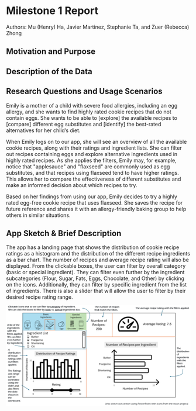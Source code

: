 # Milestone 1 Report
Authors: Mu (Henry) Ha, Javier Martinez, Stephanie Ta, and Zuer (Rebecca) Zhong

## Motivation and Purpose

## Description of the Data

## Research Questions and Usage Scenarios
Emily is a mother of a child with severe food allergies, including an egg allergy, and she wants to find highly rated cookie 
recipes that do not contain eggs. She wants to be able to [explore] the available recipes to [compare] different egg substitutes 
and [identify] the best-rated alternatives for her child’s diet.

When Emily logs on to our app, she will see an overview of all the available cookie recipes, along with their ratings
and ingredient lists. She can filter out recipes containing eggs and explore alternative ingredients used in highly rated recipes. 
As she applies the filters, Emily may, for example, notice that "applesauce" and "flaxseed" are commonly used as egg substitutes, 
and that recipes using flaxseed tend to have higher ratings. This allows her to compare the effectiveness of different substitutes 
and make an informed decision about which recipes to try.

Based on her findings from using our app, Emily decides to try a highly rated egg-free cookie recipe that uses flaxseed. 
She saves the recipe for future reference and shares it with an allergy-friendly baking group to help others in similar situations.

## App Sketch & Brief Description

The app has a landing page that shows the distribution of cookie recipe ratings as a histogram and the
distribution of the different recipe ingredients as a bar chart.
The number of recipes and average recipe rating will also be displayed.
From the clickable boxes, the user can filter by overall category (basic or special ingredient).
They can filter even further by the ingredient subcategories (Flour, Sugar, Fats, Eggs, Chocolate, and Other) by clicking on the icons.
Additionally, they can filter by specific ingredient from the list of ingredients.
There is also a slider that will allow the user to filter by their desired recipe rating range.

![Dashboard app sketch.](../img/sketch.png)